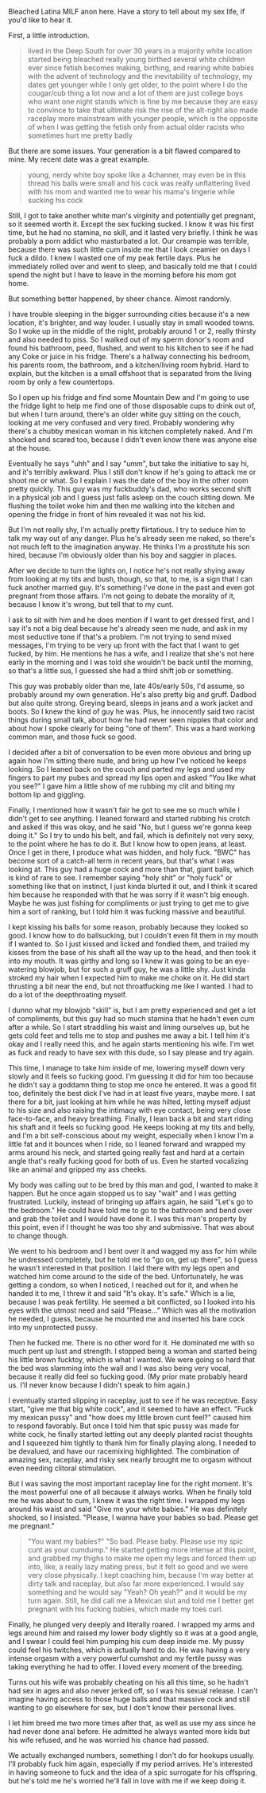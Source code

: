 Bleached Latina MILF anon here. Have a story to tell about my sex life, if you'd like to hear it.

First, a little introduction.
>lived in the Deep South for over 30 years in a majority white location
>started being bleached really young
>birthed several white children ever since
>fetish becomes making, birthing, and rearing white babies
>with the advent of technology and the inevitability of technology, my dates get younger while I only get older, to the point where I do the cougar/cub thing a lot now and a lot of them are just college boys who want one night stands
>which is fine by me because they are easy to convince to take that ultimate risk
>the rise of the alt-right also made raceplay more mainstream with younger people, which is the opposite of when I was getting the fetish only from actual older racists who sometimes hurt me pretty badly

But there are some issues. Your generation is a bit flawed compared to mine. My recent date was a great example.
>young, nerdy white boy
>spoke like a 4channer, may even be in this thread
>his balls were small and his cock was really unflattering
>lived with his mom and wanted me to wear his mama's lingerie while sucking his cock

Still, I got to take another white man's virginity and potentially get pregnant, so it seemed worth it. Except the sex fucking sucked. I know it was his first time, but he had no stamina, no skill, and it lasted very briefly. I think he was probably a porn addict who masturbated a lot. Our creampie was terrible, because there was such little cum inside me that I look creamier on days I fuck a dildo. I knew I wasted one of my peak fertile days. Plus he immediately rolled over and went to sleep, and basically told me that I could spend the night but I have to leave in the morning before his mom got home.

But something better happened, by sheer chance. Almost randomly.

I have trouble sleeping in the bigger surrounding cities because it's a new location, it's brighter, and way louder. I usually stay in small wooded towns. So I woke up in the middle of the night, probably around 1 or 2, really thirsty and also needed to piss. So I walked out of my sperm donor's room and found his bathroom, peed, flushed, and went to his kitchen to see if he had any Coke or juice in his fridge. There's a hallway connecting his bedroom, his parents room, the bathroom, and a kitchen/living room hybrid. Hard to explain, but the kitchen is a small offshoot that is separated from the living room by only a few countertops.

So I open up his fridge and find some Mountain Dew and I'm going to use the fridge light to help me find one of those disposable cups to drink out of, but when I turn around, there's an older white guy sitting on the couch, looking at me very confused and very tired. Probably wondering why there's a chubby mexican woman in his kitchen completely naked. And I'm shocked and scared too, because I didn't even know there was anyone else at the house.

Eventually he says "uhh" and I say "umm", but take the initiative to say hi, and it's terribly awkward. Plus I still don't know if he's going to attack me or shoot me or what. So I explain I was the date of the boy in the other room pretty quickly. This guy was my fuckbuddy's dad, who works second shift in a physical job and I guess just falls asleep on the couch sitting down. Me flushing the toilet woke him and then me walking into the kitchen and opening the fridge in front of him revealed it was not his kid.

But I'm not really shy, I'm actually pretty flirtatious. I try to seduce him to talk my way out of any danger. Plus he's already seen me naked, so there's not much left to the imagination anyway. He thinks I'm a prostitute his son hired, because I'm obviously older than his boy and saggier in places.

After we decide to turn the lights on, I notice he's not really shying away from looking at my tits and bush, though, so that, to me, is a sign that I can fuck another married guy. It's something I've done in the past and even got pregnant from those affairs. I'm not going to debate the morality of it, because I know it's wrong, but tell that to my cunt.

I ask to sit with him and he does mention if I want to get dressed first, and I say it's not a big deal because he's already seen me nude, and ask in my most seductive tone if that's a problem. I'm not trying to send mixed messages, I'm trying to be very up front with the fact that I want to get fucked, by him. He mentions he has a wife, and I realize that she's not here early in the morning and I was told she wouldn't be back until the morning, so that's a little sus, I guessed she had a third shift job or something.

This guy was probably older than me, late 40s/early 50s, I'd assume, so probably around my own generation. He's also pretty big and gruff. Dadbod but also quite strong. Greying beard, sleeps in jeans and a work jacket and boots. So I knew the kind of guy he was. Plus, he innocently said two racist things during small talk, about how he had never seen nipples that color and about how I spoke clearly for being "one of them". This was a hard working common man, and those fuck so good.

I decided after a bit of conversation to be even more obvious and bring up again how I'm sitting there nude, and bring up how I've noticed he keeps looking. So I leaned back on the couch and parted my legs and used my fingers to part my pubes and spread my lips open and asked "You like what you see?" I gave him a little show of me rubbing my clit and biting my bottom lip and giggling.

Finally, I mentioned how it wasn't fair he got to see me so much while I didn't get to see anything. I leaned forward and started rubbing his crotch and asked if this was okay, and he said "No, but I guess we're gonna keep doing it." So I try to undo his belt, and fail, which is definitely not very sexy, to the point where he has to do it. But I know how to open jeans, at least. Once I get in there, I produce what was hidden, and holy fuck. "BWC" has become sort of a catch-all term in recent years, but that's what I was looking at. This guy had a huge cock and more than that, giant balls, which is kind of rare to see. I remember saying "holy shit" or "holy fuck" or something like that on instinct, I just kinda blurted it out, and I think it scared him because he responded with that he was sorry if it wasn't big enough. Maybe he was just fishing for compliments or just trying to get me to give him a sort of ranking, but I told him it was fucking massive and beautiful.

I kept kissing his balls for some reason, probably because they looked so good. I know how to do ballsucking, but I couldn't even fit them in my mouth if I wanted to. So I just kissed and licked and fondled them, and trailed my kisses from the base of his shaft all the way up to the head, and then took it into my mouth. It was girthy and long so I knew it was going to be an eye-watering blowjob, but for such a gruff guy, he was a little shy. Just kinda stroked my hair when I expected him to make me choke on it. He did start thrusting a bit near the end, but not throatfucking me like I wanted. I had to do a lot of the deepthroating myself.

I dunno what my blowjob "skill" is, but I am pretty experienced and get a lot of compliments, but this guy had so much stamina that he hadn't even cum after a while. So I start straddling his waist and lining ourselves up, but he gets cold feet and tells me to stop and pushes me away a bit. I tell him it's okay and I really need this, and he again starts mentioning his wife. I'm wet as fuck and ready to have sex with this dude, so I say please and try again.

This time, I manage to take him inside of me, lowering myself down very slowly and it feels so fucking good. I'm guessing it did for him too because he didn't say a goddamn thing to stop me once he entered. It was a good fit too, definitely the best dick I've had in at least five years, maybe more. I sat there for a bit, just looking at him while he was hilted, letting myself adjust to his size and also raising the intimacy with eye contact, being very close face-to-face, and heavy breathing. Finally, I lean back a bit and start riding his shaft and it feels so fucking good. He keeps looking at my tits and belly, and I'm a bit self-conscious about my weight, especially when I know I'm a little fat and it bounces when I ride, so I leaned forward and wrapped my arms around his neck, and started going really fast and hard at a certain angle that's really fucking good for both of us. Even he started vocalizing like an animal and gripped my ass cheeks.

My body was calling out to be bred by this man and god, I wanted to make it happen. But he once again stopped us to say "wait" and I was getting frustrated. Luckily, instead of bringing up affairs again, he said "Let's go to the bedroom." He could have told me to go to the bathroom and bend over and grab the toilet and I would have done it. I was this man's property by this point, even if I thought he was too shy and submissive. That was about to change though.

We went to his bedroom and I bent over it and wagged my ass for him while he undressed completely, but he told me to "go on, get up there", so I guess he wasn't interested in that position. I laid there with my legs open and watched him come around to the side of the bed. Unfortunately, he was getting a condom, so when I noticed, I reached out for it, and when he handed it to me, I threw it and said "It's okay. It's safe." Which is a lie, because I was peak fertility. He seemed a bit conflicted, so I looked into his eyes with the utmost need and said "Please..." Which was all the motivation he needed, I guess, because he mounted me and inserted his bare cock into my unprotected pussy.

Then he fucked me. There is no other word for it. He dominated me with so much pent up lust and strength. I stopped being a woman and started being his little brown fucktoy, which is what I wanted. We were going so hard that the bed was slamming into the wall and I was also being very vocal, because it really did feel so fucking good. (My prior mate probably heard us. I'll never know because I didn't speak to him again.)

I eventually started slipping in raceplay, just to see if he was receptive. Easy start, "give me that big white cock", and it seemed to have an effect. "Fuck my mexican pussy" and "how does my little brown cunt feel?" caused him to respond favorably. But once I told him that spic pussy was made for white cock, he finally started letting out any deeply planted racist thoughts and I squeezed him tightly to thank him for finally playing along. I needed to be devalued, and have our racemixing highlighted. The combination of amazing sex, raceplay, and risky sex nearly brought me to orgasm without even needing clitoral stimulation.

But I was saving the most important raceplay line for the right moment. It's the most powerful one of all because it always works. When he finally told me he was about to cum, I knew it was the right time. I wrapped my legs around his waist and said "Give me your white babies." He was definitely shocked, so I insisted. "Please, I wanna have your babies so bad. Please get me pregnant."
>"You want my babies?"
"So bad. Please baby. Please use my spic cunt as your cumdump."
He started getting more intense at this point, and grabbed my thighs to make me open my legs and forced them up into, like, a really lazy mating press, but it felt so good and we were very close physically. I kept coaching him, because I'm way better at dirty talk and raceplay, but also far more experienced. I would say something and he would say "Yeah? Oh yeah?" and it would be my turn again. Still, he did call me a Mexican slut and told me I better get pregnant with his fucking babies, which made my toes curl.

Finally, he plunged very deeply and literally roared. I wrapped my arms and legs around him and raised my lower body slightly so it was at a good angle, and I swear I could feel him pumping his cum deep inside me. My pussy could feel his twitches, which is actually hard to do. He was having a very intense orgasm with a very powerful cumshot and my fertile pussy was taking everything he had to offer. I loved every moment of the breeding.

Turns out his wife was probably cheating on his all this time, so he hadn't had sex in ages and also never jerked off, so I was his sexual release. I can't imagine having access to those huge balls and that massive cock and still wanting to go elsewhere for sex, but I don't know their personal lives.

I let him breed me two more times after that, as well as use my ass since he had never done anal before. He admitted he always wanted more kids but his wife refused, and he was worried his chance had passed.

We actually exchanged numbers, something I don't do for hookups usually. I'll probably fuck him again, especially if my period arrives. He's interested in having someone to fuck and the idea of a spic surrogate for his offspring, but he's told me he's worried he'll fall in love with me if we keep doing it.
